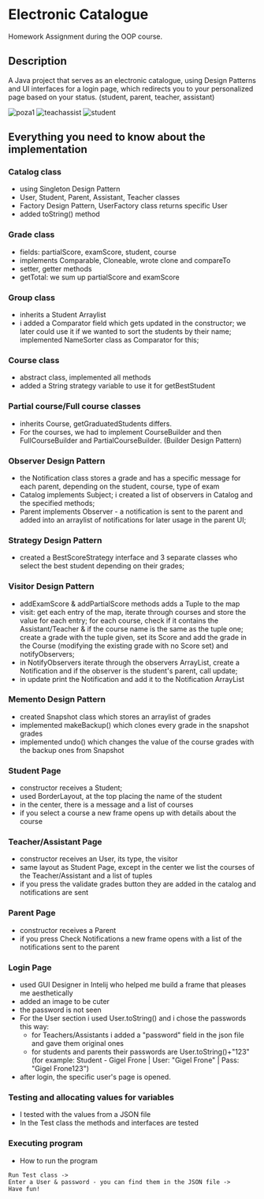 # Electronic Catalogue

Homework Assignment during the OOP course.

## Description

A Java project that serves as an electronic catalogue, using Design Patterns and UI interfaces for a login page, which
redirects you to your personalized page based on your status. (student, parent, teacher, assistant)

![poza1](https://user-images.githubusercontent.com/95059633/215353216-dcd1bfbf-05d9-45c5-bd67-8dc72a0195cc.PNG)
![teachassist](https://user-images.githubusercontent.com/95059633/215353261-4dfecdb2-0a20-4ed7-bc34-98acb1db5dd2.PNG)
![student](https://user-images.githubusercontent.com/95059633/215353256-e9141b79-b0b3-44ba-9743-753c06d2f415.PNG)

## Everything you need to know about the implementation

### Catalog class
* using Singleton Design Pattern
* User, Student, Parent, Assistant, Teacher classes
*  Factory Design Pattern, UserFactory class returns specific User
*  added toString() method

### Grade class
*  fields: partialScore, examScore, student, course
*  implements Comparable, Cloneable, wrote clone and compareTo
*  setter, getter methods
*  getTotal: we sum up partialScore and examScore

### Group class
*  inherits a Student Arraylist
*  i added a Comparator field which gets updated in the constructor;
we later could use it if we wanted to sort the students by their name;
implemented NameSorter class as Comparator for this;

### Course class
*  abstract class, implemented all methods
*  added a String strategy variable to use it for getBestStudent

### Partial course/Full course classes
*  inherits Course, getGraduatedStudents differs.
* For the courses, we had to implement CourseBuilder and then
FullCourseBuilder and PartialCourseBuilder. (Builder Design Pattern)

### Observer Design Pattern
*  the Notification class stores a grade and has a specific message for each parent,
depending on the student, course, type of exam
*  Catalog implements Subject;
i created a list of observers in Catalog and the specified methods;
*  Parent implements Observer - a notification is sent to the parent and added into an arraylist of notifications
for later usage in the parent UI;

### Strategy Design Pattern
*  created a BestScoreStrategy interface and 3 separate classes who select the best
student depending on their grades;

### Visitor Design Pattern
*  addExamScore & addPartialScore methods adds a Tuple to the map
*  visit: get each entry of the map, iterate through courses and store the value for
each entry; for each course, check if it contains the Assistant/Teacher & if the course
name is the same as the tuple one; create a grade with the tuple given, set its Score
and add the grade in the Course (modifying the existing grade with no Score set)
and notifyObservers;
*  in NotifyObservers iterate through the observers ArrayList, create a Notification
and if the observer is the student's parent, call update;
*  in update print the Notification and add it to the Notification ArrayList

### Memento Design Pattern
*  created Snapshot class which stores an arraylist of grades
*  implemented makeBackup() which clones every grade in the snapshot grades
*  implemented undo() which changes the value of the course grades with the
backup ones from Snapshot

### Student Page
*  constructor receives a Student;
*  used BorderLayout, at the top placing the name of the student
*  in the center, there is a message and a list of courses
*  if you select a course a new frame opens up with details about the course

### Teacher/Assistant Page
*  constructor receives an User, its type, the visitor
*  same layout as Student Page, except in the center we list the courses of the
Teacher/Assistant and a list of tuples
*  if you press the validate grades button they are added in the catalog and
notifications are sent

### Parent Page
*  constructor receives a Parent
*  if you press Check Notifications a new frame opens with a list of the notifications
sent to the parent

### Login Page
*  used GUI Designer in Intelij who helped me build a frame that pleases me aesthetically
*  added an image to be cuter
*  the password is not seen
*  For the User section i used User.toString() and i chose the passwords this way:
    * for Teachers/Assistants i added a "password" field in the json file
      and gave them original ones
    * for students and parents their passwords are User.toString()+"123"
      (for example: Student - Gigel Frone | User: "Gigel Frone" | Pass: "Gigel Frone123")
* after login, the specific user's page is opened.

### Testing and allocating values for variables
* I tested with the values from a JSON file
* In the Test class the methods and interfaces are tested
### Executing program

* How to run the program
```
Run Test class ->
Enter a User & password - you can find them in the JSON file ->
Have fun!
```
